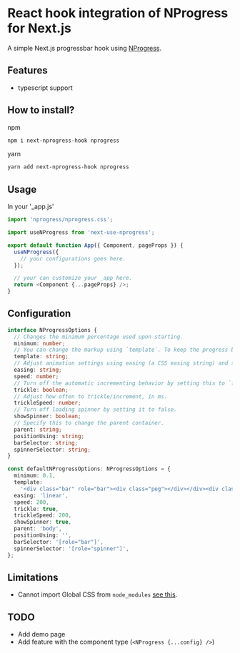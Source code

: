 # React hook integration of NProgress for Next.js

A simple Next.js progressbar hook using [NProgress](http://ricostacruz.com/nprogress/).

## Features

- typescript support

## How to install?

npm

```bash
npm i next-nprogress-hook nprogress
```

yarn

```bash
yarn add next-nprogress-hook nprogress
```

## Usage

In your '\_app.js'

```js
import 'nprogress/nprogress.css';

import useNProgress from 'next-use-nprogress';

export default function App({ Component, pageProps }) {
  useNProgress({
    // your configurations goes here.
  });

  // your can customize your _app here.
  return <Component {...pageProps} />;
}
```

## Configuration

```ts
interface NProgressOptions {
  // Changes the minimum percentage used upon starting.
  minimum: number;
  // You can change the markup using `template`. To keep the progress bar working, keep an element with `role='bar'` in there.
  template: string;
  // Adjust animation settings using easing (a CSS easing string) and speed (in ms).
  easing: string;
  speed: number;
  // Turn off the automatic incrementing behavior by setting this to `false`.
  trickle: boolean;
  // Adjust how often to trickle/increment, in ms.
  trickleSpeed: number;
  // Turn off loading spinner by setting it to false.
  showSpinner: boolean;
  // Specify this to change the parent container.
  parent: string;
  positionUsing: string;
  barSelector: string;
  spinnerSelector: string;
}

const defaultNProgressOptions: NProgressOptions = {
  minimum: 0.1,
  template:
    '<div class="bar" role="bar"><div class="peg"></div></div><div class="spinner" role="spinner"><div class="spinner-icon"></div></div>',
  easing: 'linear',
  speed: 200,
  trickle: true,
  trickleSpeed: 200,
  showSpinner: true,
  parent: 'body',
  positionUsing: '',
  barSelector: '[role="bar"]',
  spinnerSelector: '[role="spinner"]',
};
```

## Limitations

- Cannot import Global CSS from `node_modules` [see this](https://github.com/vercel/next.js/discussions/27953).

## TODO

- Add demo page
- Add feature with the component type (`<NProgress {...config} />`)
